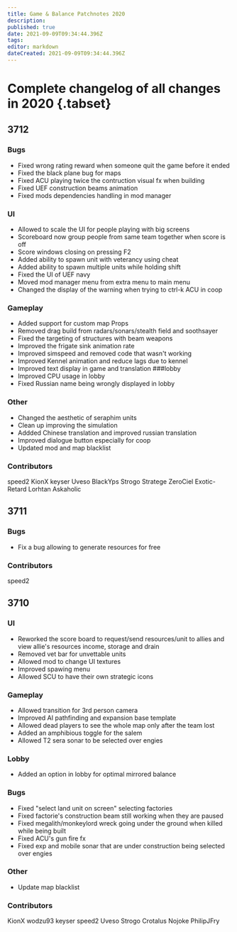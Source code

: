 ```yaml
---
title: Game & Balance Patchnotes 2020
description: 
published: true
date: 2021-09-09T09:34:44.396Z
tags: 
editor: markdown
dateCreated: 2021-09-09T09:34:44.396Z
---
```


# Complete changelog of all changes in 2020 {.tabset}




## 3712
### Bugs
- Fixed wrong rating reward when someone quit the game before it ended
- Fixed the black plane bug for maps
- Fixed ACU playing twice the contruction visual fx when building
- Fixed UEF construction beams animation
- Fixed mods dependencies handling in mod manager
### UI
- Allowed to scale the UI for people playing with big screens
- Scoreboard now group people from same team together when score is off
- Score windows closing on pressing F2
- Added ability to spawn unit with veterancy using cheat
- Added ability to spawn multiple units while holding shift
- Fixed the UI of UEF navy
- Moved mod manager menu from extra menu to main menu
- Changed the display of the warning when trying to ctrl-k ACU in coop
### Gameplay
- Added support for custom map Props
- Removed drag build from radars/sonars/stealth field and soothsayer
- Fixed the targeting of structures with beam weapons
- Improved the frigate sink animation rate
- Improved simspeed and removed code that wasn't working
- Improved Kennel animation and reduce lags due to kennel
- Improved text display in game and translation
###lobby
- Improved CPU usage in lobby
- Fixed Russian name being wrongly displayed in lobby
### Other
- Changed the aesthetic of seraphim units
- Clean up improving the simulation
- Addded Chinese translation and improved russian translation
- Improved dialogue button especially for coop
- Updated mod and map blacklist
### Contributors
speed2
KionX
keyser
Uveso
BlackYps
Strogo
Stratege
ZeroCiel
Exotic-Retard
Lorhtan
Askaholic

## 3711
### Bugs
- Fix a bug allowing to generate resources for free
### Contributors
speed2

## 3710
### UI
- Reworked the score board to request/send resources/unit to allies and view allie's resources income, storage and drain
- Removed vet bar for unvettable units
- Allowed mod to change UI textures
- Improved spawing menu
- Allowed SCU to have their own strategic icons
### Gameplay
- Allowed transition for 3rd person camera
- Improved AI pathfinding and expansion base template
- Allowed dead players to see the whole map only after the team lost
- Added an amphibious toggle for the salem
- Allowed T2 sera sonar to be selected over engies
### Lobby
- Added an option in lobby for optimal mirrored balance
### Bugs
- Fixed "select land unit on screen" selecting factories
- Fixed factorie's construction beam still working when they are paused
- Fixed megalith/monkeylord wreck going under the ground when killed while being built
- Fixed ACU's gun fire fx
- Fixed exp and mobile sonar that are under construction being selected over engies
### Other
- Update map blacklist
### Contributors
KionX
wodzu93
keyser
speed2
Uveso
Strogo
Crotalus
Nojoke
PhilipJFry